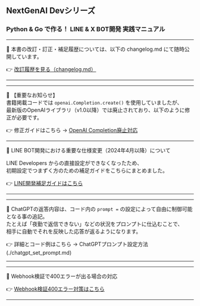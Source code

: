 ## NextGenAI Devシリーズ
### Python & Go で作る！ LINE & X BOT開発 実践マニュアル
---

📘 本書の改訂・訂正・補足履歴については、以下の changelog.md にて随時公開しています。

👉 [改訂履歴を見る（changelog.md）](./changelog.md)

---
---

📘 【重要なお知らせ】  
書籍掲載コードでは `openai.Completion.create()` を使用していましたが、  
最新版のOpenAIライブラリ（v1.0以降）では廃止されており、以下のように修正が必要です。

👉 修正ガイドはこちら → [OpenAI Completion廃止対応](./openai_api_fix.md)

---

📘 LINE BOT開発における重要な仕様変更（2024年4月以降）について

LINE Developers からの直接設定ができなくなったため、  
初期設定でつまずく方のための補足ガイドをこちらにまとめました。

👉 [LINE開発補足ガイドはこちら](./line_developer.md)

---
---

📘 ChatGPTの返答内容は、コード内の `prompt =` の設定によって自由に制御可能となる事の追記。  
たとえば「夜勤で返信できない」などの状況をプロンプトに仕込むことで、  
相手に自動でそれを反映した応答が返るようになります。

👉 詳細とコード例はこちら → ChatGPTプロンプト設定方法(./chatgpt_set_prompt.md)

---
---

📘 Webhook検証で400エラーが出る場合の対応

👉 [Webhook検証400エラー対策はこちら](./line_webhook_fix.md)

---
